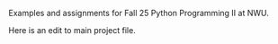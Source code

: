 Examples and assignments for Fall 25 Python Programming II at NWU.

Here is an edit to main project file.